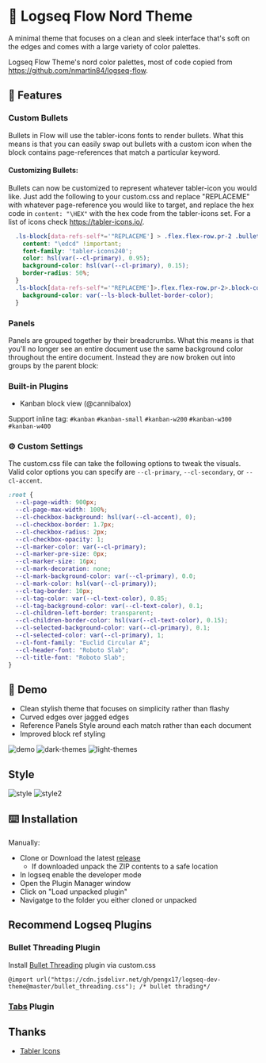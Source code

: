 # 🧠 Logseq Flow Nord Theme
A minimal theme that focuses on a clean and sleek interface that's soft on the edges and comes with a large variety of color palettes.

Logseq Flow Theme's nord color palettes, most of code copied from https://github.com/nmartin84/logseq-flow.

## 🚀 Features

### Custom Bullets
Bullets in Flow will use the tabler-icons fonts to render bullets. What this means is that you can easily swap out bullets with a custom icon when the block contains page-references that match a particular keyword.

#### Customizing Bullets:
Bullets can now be customized to represent whatever tabler-icon you would like. Just add the following to your custom.css and replace "REPLACEME" with whatever page-reference you would like to target, and replace the hex code in `content: "\HEX"` with the hex code from the tabler-icons set. For a list of icons check https://tabler-icons.io/.
```css
  .ls-block[data-refs-self*='"REPLACEME'] > .flex.flex-row.pr-2 .bullet-container .bullet:before {
    content: "\edcd" !important;
    font-family: 'tabler-icons240';
    color: hsl(var(--cl-primary), 0.95);
    background-color: hsl(var(--cl-primary), 0.15);
    border-radius: 50%;
  }
  .ls-block[data-refs-self*='"REPLACEME']>.flex.flex-row.pr-2>.block-control-wrap a>.bullet-container.bullet-closed>.bullet:before {
    background-color: var(--ls-block-bullet-border-color);
  }
```

### Panels
Panels are grouped together by their breadcrumbs. What this means is that you'll no longer see an entire document use the same background color throughout the entire document. Instead they are now broken out into groups by the parent block:

### Built-in Plugins

- Kanban block view (@cannibalox)

Support inline tag: `#kanban` `#kanban-small` `#kanban-w200` `#kanban-w300` `#kanban-w400`

### ⚙️ Custom Settings
The custom.css file can take the following options to tweak the visuals. Valid color options you can specify are `--cl-primary`, `--cl-secondary`, or `--cl-accent`. 
```css
:root {
  --cl-page-width: 900px;
  --cl-page-max-width: 100%;
  --cl-checkbox-background: hsl(var(--cl-accent), 0);
  --cl-checkbox-border: 1.7px;
  --cl-checkbox-radius: 2px;
  --cl-checkbox-opacity: 1;
  --cl-marker-color: var(--cl-primary);
  --cl-marker-pre-size: 0px;
  --cl-marker-size: 16px;
  --cl-mark-decoration: none;
  --cl-mark-background-color: var(--cl-primary), 0.0;
  --cl-mark-color: hsl(var(--cl-primary));
  --cl-tag-border: 10px;
  --cl-tag-color: var(--cl-text-color), 0.85;
  --cl-tag-background-color: var(--cl-text-color), 0.1;
  --cl-children-left-border: transparent;
  --cl-children-border-color: hsl(var(--cl-text-color), 0.15);
  --cl-selected-background-color: var(--cl-primary), 0.1;
  --cl-selected-color: var(--cl-primary), 1;
  --cl-font-family: "Euclid Circular A";
  --cl-header-font: "Roboto Slab";
  --cl-title-font: "Roboto Slab";
}
```

## 🚀 Demo
- Clean stylish theme that focuses on simplicity rather than flashy
- Curved edges over jagged edges
- Reference Panels Style around each match rather than each document
- Improved block ref styling

![demo](.images/demo.png)
![dark-themes](.images/dark.png)
![light-themes](.images/light.png)

## Style


![style](.images/style.png)
![style2](.images/style2.png)

## ⌨️ Installation

Manually:
- Clone or Download the latest [release](https://github.com/henices/logseq-flow-nord/releases)
  - If downloaded unpack the ZIP contents to a safe location
- In logseq enable the developer mode
- Open the Plugin Manager window
- Click on "Load unpacked plugin"
- Navigatge to the folder you either cloned or unpacked

## Recommend Logseq Plugins

### Bullet Threading Plugin

Install [Bullet Threading](https://cdn.jsdelivr.net/gh/pengx17/logseq-dev-theme@master/bullet_threading.css) plugin via custom.css 

```
@import url("https://cdn.jsdelivr.net/gh/pengx17/logseq-dev-theme@master/bullet_threading.css"); /* bullet thrading*/
```

### [Tabs](https://github.com/pengx17/logseq-plugin-tabs) Plugin

## Thanks
- [Tabler Icons](https://github.com/tabler/tabler-icons)

